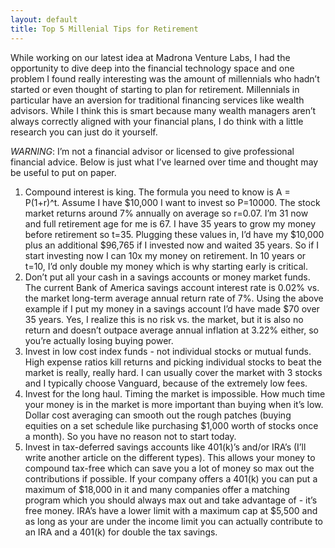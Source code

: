 ```yaml
---
layout: default
title: Top 5 Millenial Tips for Retirement
---
```


While working on our latest idea at Madrona Venture Labs, I had the opportunity to dive deep into the financial technology space and one problem I found really interesting was the amount of millennials who hadn’t started or even thought of starting to plan for retirement. Millennials in particular have an aversion for traditional financing services like wealth advisors. While I think this is smart because many wealth managers aren’t always correctly aligned with your financial plans, I do think with a little research you can just do it yourself.

*WARNING*: I’m not a financial advisor or licensed to give professional financial advice. Below is just what I’ve learned over time and thought may be useful to put on paper.

1. Compound interest is king. The formula you need to know is A = P(1+r)^t. Assume I have $10,000 I want to invest so P=10000. The stock market returns around 7% annually on average so r=0.07. I’m 31 now and full retirement age for me is 67. I have 35 years to grow my money before retirement so t=35. Plugging these values in, I’d have my $10,000 plus an additional $96,765 if I invested now and waited 35 years. So if I start investing now I can 10x my money on retirement. In 10 years or t=10, I’d only double my money which is why starting early is critical.
2. Don’t put all your cash in a savings accounts or money market funds. The current Bank of America savings account interest rate is 0.02% vs. the market long-term average annual return rate of 7%. Using the above example if I put my money in a savings account I’d have made $70 over 35 years. Yes, I realize this is no risk vs. the market, but it is also no return and doesn’t outpace average annual inflation at 3.22% either, so you’re actually losing buying power.
3. Invest in low cost index funds - not individual stocks or mutual funds. High expense ratios kill returns and picking individual stocks to beat the market is really, really hard. I can usually cover the market with 3 stocks and I typically choose Vanguard, because of the extremely low fees.
4. Invest for the long haul. Timing the market is impossible. How much time your money is in the market is more important than buying when it’s low. Dollar cost averaging can smooth out the rough patches (buying equities on a set schedule like purchasing $1,000 worth of stocks once a month). So you have no reason not to start today.
5. Invest in tax-deferred savings accounts like 401(k)’s and/or IRA’s (I’ll write another article on the different types). This allows your money to compound tax-free which can save you a lot of money so max out the contributions if possible. If your company offers a 401(k) you can put a maximum of $18,000 in it and many companies offer a matching program which you should always max out and take advantage of - it’s free money. IRA’s have a lower limit with a maximum cap at $5,500 and as long as your are under the income limit you can actually contribute to an IRA and a 401(k) for double the tax savings.
